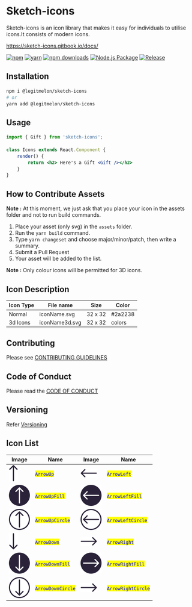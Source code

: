 # Sketch-icons

Sketch-icons is an icon library that makes it easy for individuals to utilise icons.It consists of modern icons.

<!-- **Note** : Sketch-icons is still a beta version.We recommend you to wait till we publish the package -->

https://sketch-icons.gitbook.io/docs/

[![npm](https://img.shields.io/static/v1?label=npm&message=6.14.16&color=red)](https://www.npmjs.com/package/sketch-icons)
[![yarn](https://img.shields.io/static/v1?label=yarn&message=1.22.17&color=blue)](https://www.npmjs.com/package/sketch-icons)
[![npm downloads](https://img.shields.io/npm/dm/sketch-icons.svg?style=flat-square&color=purple)](https://www.npmjs.com/package/sketch-icons)
[![Node.js Package](https://github.com/garudatechnologydevelopers/Sketch-icons/actions/workflows/npm-publish.yml/badge.svg?branch=main)](https://github.com/garudatechnologydevelopers/Sketch-icons/actions/workflows/npm-publish.yml)
[![Release](https://github.com/garudatechnologydevelopers/Sketch-icons/actions/workflows/release.yml/badge.svg?branch=main)](https://github.com/garudatechnologydevelopers/Sketch-icons/actions/workflows/release.yml)

## Installation

```bash
npm i @legitmelon/sketch-icons
# or 
yarn add @legitmelon/sketch-icons
```

## Usage

```jsx
import { Gift } from 'sketch-icons';

class Icons extends React.Component {
    render() {
        return <h2> Here's a Gift <Gift /></h2>
    }
}
```

## How to Contribute Assets

**Note :** At this moment, we just ask that you place your icon in the assets folder and not to run build commands.
1. Place your asset (only svg) in the `assets` folder. 
2. Run the `yarn build` command.
3. Type `yarn changeset` and choose major/minor/patch, then write a summary.
4. Submit a Pull Request
5. Your asset will be added to the list.

**Note :** Only colour icons will be permitted for 3D icons.
## Icon Description

| Icon Type  | File name       | Size     | Color   |
| --------   | --------------  |----------|---------|
| Normal     | iconName.svg    |  32 x 32 | #2a2238 |
| 3d Icons   | iconName3d.svg  |  32 x 32 | colors  |

## Contributing

Please see [CONTRIBUTING GUIDELINES](CONTRIBUTING.md)

## Code of Conduct

Please read the [CODE OF CONDUCT](CODE\_OF\_CONDUCT.md)

## Versioning

Refer [Versioning](VERSIONING.md)

## Icon List

| Image                              | Name                                               | Image | Name |
| ---------------------------------- | -------------------------------------------------- |-------|------|
| ![](./assets/arrow-up.svg) | <mark style="color:blue;">`ArrowUp`</mark> |           ![](./assets/arrow-left.svg) | <mark style="color:blue;">`ArrowLeft`</mark> | 
| ![](./assets/arrow-up-fill.svg) | <mark style="color:blue;">`ArrowUpFill`</mark> |           ![](./assets/arrow-left-fill.svg) | <mark style="color:blue;">`ArrowLeftFill`</mark> | 
| ![](./assets/arrow-up-circle.svg) | <mark style="color:blue;">`ArrowUpCircle`</mark> |           ![](./assets/arrow-left-circle.svg) | <mark style="color:blue;">`ArrowLeftCircle`</mark> | 
| ![](./assets/arrow-down.svg) | <mark style="color:blue;">`ArrowDown`</mark> |           ![](./assets/arrow-right.svg) | <mark style="color:blue;">`ArrowRight`</mark> | 
| ![](./assets/arrow-down-fill.svg) | <mark style="color:blue;">`ArrowDownFill`</mark> |           ![](./assets/arrow-right-fill.svg) | <mark style="color:blue;">`ArrowRightFill`</mark> | 
| ![](./assets/arrow-down-circle.svg) | <mark style="color:blue;">`ArrowDownCircle`</mark> |           ![](./assets/arrow-right.svg) | <mark style="color:blue;">`ArrowRightCircle`</mark> | 
